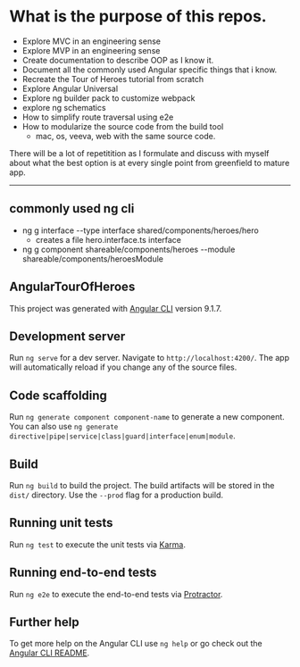 # What is the purpose of this repos.

* Explore MVC in an engineering sense
* Explore MVP in an engineering sense
* Create documentation to describe OOP as I know it.
* Document all the commonly used Angular specific things that i know.
* Recreate the Tour of Heroes tutorial from scratch
* Explore Angular Universal
* Explore ng builder pack to customize webpack
* explore ng schematics
* How to simplify route traversal using e2e
* How to modularize the source code from the build tool
  * mac, os, veeva, web with the same source code.

There will be a lot of repetitition as I formulate and discuss with myself about what the best option is at every single point from greenfield to mature app.

----

## commonly used ng cli
* ng g interface --type interface shared/components/heroes/hero 
  * creates a file hero.interface.ts interface
* ng g component shareable/components/heroes --module	shareable/components/heroesModule
## AngularTourOfHeroes

This project was generated with [Angular CLI](https://github.com/angular/angular-cli) version 9.1.7.

## Development server

Run `ng serve` for a dev server. Navigate to `http://localhost:4200/`. The app will automatically reload if you change any of the source files.

## Code scaffolding

Run `ng generate component component-name` to generate a new component. You can also use `ng generate directive|pipe|service|class|guard|interface|enum|module`.

## Build

Run `ng build` to build the project. The build artifacts will be stored in the `dist/` directory. Use the `--prod` flag for a production build.

## Running unit tests

Run `ng test` to execute the unit tests via [Karma](https://karma-runner.github.io).

## Running end-to-end tests

Run `ng e2e` to execute the end-to-end tests via [Protractor](http://www.protractortest.org/).

## Further help

To get more help on the Angular CLI use `ng help` or go check out the [Angular CLI README](https://github.com/angular/angular-cli/blob/master/README.md).
